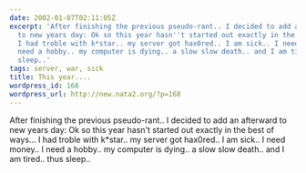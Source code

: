 ```yaml
---
date: 2002-01-07T02:11:05Z
excerpt: 'After finishing the previous pseudo-rant.. I decided to add an afterward
  to new years day: Ok so this year hasn''t started out exactly in the best of ways...
  I had troble with k*star.. my server got hax0red.. I am sick.. I need money.. I
  need a hobby.. my computer is dying.. a slow slow death.. and I am tired.. thus
  sleep..'
tags: server, war, sick
title: This year....
wordpress_id: 168
wordpress_url: http://new.nata2.org/?p=168
---
```


After finishing the previous pseudo-rant.. I decided to add an afterward to new years day: Ok so this year hasn't started out exactly in the best of ways... I had troble with k*star.. my server got hax0red.. I am sick.. I need money.. I need a hobby.. my computer is dying.. a slow slow death.. and I am tired.. thus sleep..
